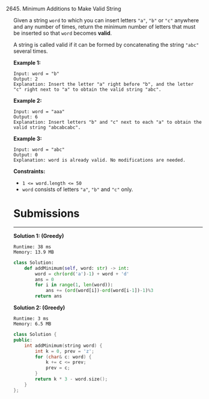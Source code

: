 2645. Minimum Additions to Make Valid String

Given a string `word` to which you can insert letters `"a"`, `"b"` or `"c"` anywhere and any number of times, return the minimum number of letters that must be inserted so that `word` becomes **valid**.

A string is called valid if it can be formed by concatenating the string `"abc"` several times.

 

**Example 1:**
```
Input: word = "b"
Output: 2
Explanation: Insert the letter "a" right before "b", and the letter "c" right next to "a" to obtain the valid string "abc".
```

**Example 2:**
```
Input: word = "aaa"
Output: 6
Explanation: Insert letters "b" and "c" next to each "a" to obtain the valid string "abcabcabc".
```

**Example 3:**
```
Input: word = "abc"
Output: 0
Explanation: word is already valid. No modifications are needed. 
```

**Constraints:**

* `1 <= word.length <= 50`
* `word` consists of letters `"a"`, `"b"` and `"c"` only. 

# Submissions
---
**Solution 1: (Greedy)**
```
Runtime: 38 ms
Memory: 13.9 MB
```
```python
class Solution:
    def addMinimum(self, word: str) -> int:
        word = chr(ord('a')-1) + word + 'd'
        ans = 0
        for i in range(1, len(word)):
            ans += (ord(word[i])-ord(word[i-1])-1)%3
        return ans
```

**Solution 2: (Greedy)**
```
Runtime: 3 ms
Memory: 6.5 MB
```
```c++
class Solution {
public:
    int addMinimum(string word) {
        int k = 0, prev = 'z';
        for (char& c: word) {
            k += c <= prev;
            prev = c;
        }
        return k * 3 - word.size();
    }
};
```
